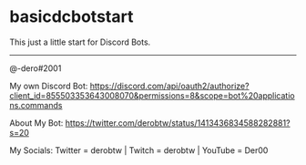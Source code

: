 # basicdcbotstart
This just a little start for Discord Bots.

--------------------------------------------------
@-dero#2001

My own Discord Bot:
https://discord.com/api/oauth2/authorize?client_id=855503353643008070&permissions=8&scope=bot%20applications.commands

About My Bot:
https://twitter.com/derobtw/status/1413436834588282881?s=20

My Socials:
Twitter = derobtw
| Twitch = derobtw
| YouTube = Der00
